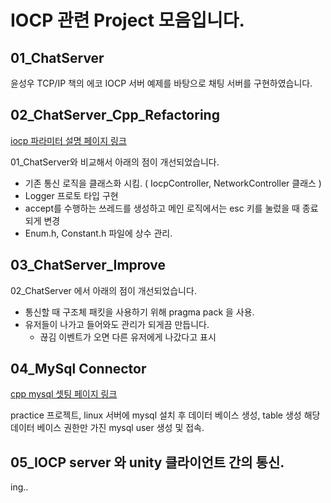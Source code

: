 # IOCP 관련 Project 모음입니다.

## 01_ChatServer
윤성우 TCP/IP 책의 에코 IOCP 서버 예제를 바탕으로 채팅 서버를 구현하였습니다.

## 02_ChatServer_Cpp_Refactoring

[iocp 파라미터 설명 페이지 링크](./md/02.md)<br>

01_ChatServer와 비교해서 아래의 점이 개선되었습니다.
- 기존 통신 로직을 클래스화 시킴. ( IocpController, NetworkController 클래스 )
- Logger 프로토 타입 구현
- accept를 수행하는 쓰레드를 생성하고 메인 로직에서는 esc 키를 눌렀을 때 종료되게 변경
- Enum.h, Constant.h 파일에 상수 관리.

## 03_ChatServer_Improve

02_ChatServer 에서 아래의 점이 개선되었습니다.
- 통신할 때 구조체 패킷을 사용하기 위해 pragma pack 을 사용.
- 유저들이 나가고 들어와도 관리가 되게끔 만듭니다.
	-  끊김 이벤트가 오면 다른 유저에게 나갔다고 표시

## 04_MySql Connector

[cpp mysql 셋팅 페이지 링크](./md/04.md)<br>

practice 프로젝트,
linux 서버에 mysql 설치 후 데이터 베이스 생성, table 생성
해당 데이터 베이스 권한만 가진 mysql user 생성 및 접속.

## 05_IOCP server 와 unity 클라이언트 간의 통신.

ing..
